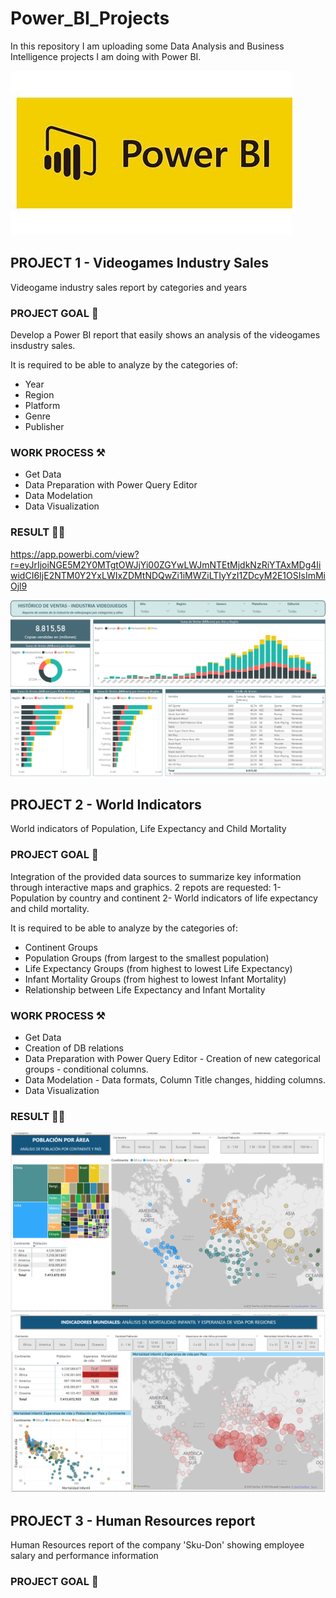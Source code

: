 # Power_BI_Projects

In this repository I am uploading some Data Analysis and Business Intelligence projects I am doing with Power BI.

![Image text](https://github.com/Davidteje/Power_BI_projects/blob/main/img/Power_BI.jpg)



## PROJECT 1 - Videogames Industry Sales
Videogame industry sales report by categories and years

### PROJECT GOAL 🎯
Develop a Power BI report that easily shows an analysis of the videogames insdustry sales.

It is required to be able to analyze by the categories of:
- Year
- Region
- Platform
- Genre
- Publisher

### WORK PROCESS  ⚒️
- Get Data
- Data Preparation with Power Query Editor
- Data Modelation 
- Data Visualization

### RESULT 👨‍💻

https://app.powerbi.com/view?r=eyJrIjoiNGE5M2Y0MTgtOWJjYi00ZGYwLWJmNTEtMjdkNzRiYTAxMDg4IiwidCI6IjE2NTM0Y2YxLWIxZDMtNDQwZi1iMWZiLTIyYzI1ZDcyM2E1OSIsImMiOjl9

![Image text](https://github.com/Davidteje/Power_BI_projects/blob/main/img/BI%20Dashboard_P1.png)



## PROJECT 2 - World Indicators
World indicators of Population, Life Expectancy and Child Mortality

### PROJECT GOAL 🎯
Integration of the provided data sources to summarize key information through interactive maps and graphics. 
2 repots are requested:
1- Population by country and continent
2- World indicators of life expectancy and child mortality.

It is required to be able to analyze by the categories of:
- Continent Groups
- Population Groups (from largest to the smallest population)
- Life Expectancy Groups (from highest to lowest Life Expectancy)
- Infant Mortality Groups (from highest to lowest Infant Mortality)
- Relationship between Life Expectancy and Infant Mortality 

### WORK PROCESS  ⚒️
- Get Data 
- Creation of DB relations
- Data Preparation with Power Query Editor - Creation of new categorical groups - conditional columns.
- Data Modelation - Data formats, Column Title changes, hidding columns.
- Data Visualization

### RESULT 👨‍💻

![Image text](https://github.com/Davidteje/Power_BI_projects/blob/main/img/BI%20Dashboard_P2_1.png)
![Image text](https://github.com/Davidteje/Power_BI_projects/blob/main/img/BI%20Dashboard_P2_2.png)



## PROJECT 3 - Human Resources report
Human Resources report of the company 'Sku-Don' showing employee salary and performance information

### PROJECT GOAL 🎯



